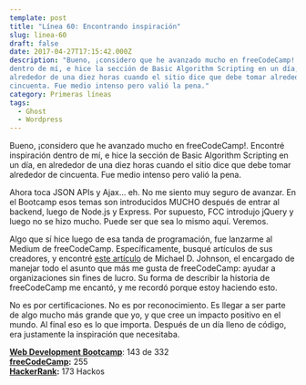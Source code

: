 ```yaml
---
template: post
title: "Línea 60: Encontrando inspiración"
slug: linea-60
draft: false
date: 2017-04-27T17:15:42.000Z
description: "Bueno, ¡considero que he avanzado mucho en freeCodeCamp!. Encontré inspiración
dentro de mí, e hice la sección de Basic Algorithm Scripting en un día, en
alrededor de una diez horas cuando el sitio dice que debe tomar alrededor de
cincuenta. Fue medio intenso pero valió la pena."
category: Primeras líneas
tags:
  - Ghost
  - Wordpress
---
```

Bueno, ¡considero que he avanzado mucho en freeCodeCamp!. Encontré inspiración dentro de mí, e hice la sección de Basic Algorithm Scripting en un día, en alrededor de una diez horas cuando el sitio dice que debe tomar alrededor de cincuenta. Fue medio intenso pero valió la pena.

 Ahora toca JSON APIs y Ajax… eh. No me siento muy seguro de avanzar. En el Bootcamp esos temas son introducidos MUCHO después de entrar al backend, luego de Node.js y Express. Por supuesto, FCC introdujo jQuery y luego no se hizo mucho. Puede ser que sea lo mismo aquí. Veremos.

 Algo que sí hice luego de esa tanda de programación, fue lanzarme al Medium de freeCodeCamp. Específicamente, busqué artículos de sus creadores, y encontré [este artículo](https://medium.freecodecamp.com/how-i-made-my-first-million-dollars-in-pro-bono-code-86f911040484) de Michael D. Johnson, el encargado de manejar todo el asunto que más me gusta de freeCodeCamp: ayudar a organizaciones sin fines de lucro. Su forma de describir la historia de freeCodeCamp me encantó, y me recordó porque estoy haciendo esto.

 No es por certificaciones. No es por reconocimiento. Es llegar a ser parte de algo mucho más grande que yo, y que cree un impacto positivo en el mundo. Al final eso es lo que importa. Después de un día lleno de código, era justamente la inspiración que necesitaba.

 **[Web Development Bootcamp](https://www.udemy.com/the-web-developer-bootcamp/)**: 143 de 332  
 **[freeCodeCamp](https://www.freecodecamp.com/):** 255  
 **[HackerRank](https://www.hackerrank.com/):** 173 Hackos

 